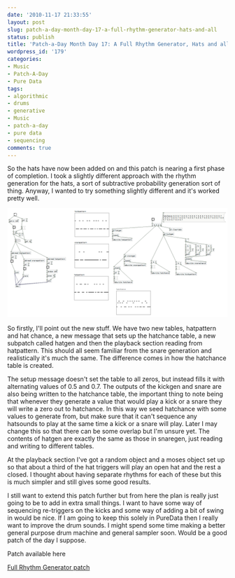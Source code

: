 ```yaml
---
date: '2010-11-17 21:33:55'
layout: post
slug: patch-a-day-month-day-17-a-full-rhythm-generator-hats-and-all
status: publish
title: 'Patch-a-Day Month Day 17: A Full Rhythm Generator, Hats and all'
wordpress_id: '179'
categories:
- Music
- Patch-A-Day
- Pure Data
tags:
- algorithmic
- drums
- generative
- Music
- patch-a-day
- pure data
- sequencing
comments: true
---
```


So the hats have now been added on and this patch is nearing a first phase of completion. I took a slightly different approach with the rhythm generation for the hats, a sort of subtractive probability generation sort of thing. Anyway, I wanted to try something slightly different and it's worked pretty well.



![Full Rhythm Generator](/a/2010-11-17-patch-a-day-month-day-17-a-full-rhythm-generator-hats-and-all/17-FullRhythmGenerator.png)

So firstly, I'll point out the new stuff. We have two new tables, hatpattern and hat chance, a new message that sets up the hatchance table, a new subpatch called hatgen and then the playback section reading from hatpattern. This should all seem familiar from the snare generation and realistically it's much the same. The difference comes in how the hatchance table is created.

The setup message doesn't set the table to all zeros, but instead fills it with alternating values of 0.5 and 0.7. The outputs of the kickgen and snare are also being written to the hatchance table, the important thing to note being that whenever they generate a value that would play a kick or a snare they will write a zero out to hatchance. In this way we seed hatchance with some values to generate from, but make sure that it can't sequence any hatsounds to play at the same time a kick or a snare will play. Later I may change this so that there can be some overlap but I'm unsure yet. The contents of hatgen are exactly the same as those in snaregen, just reading and writing to different tables.

At the playback section I've got a random object and a moses object set up so that about a third of the hat triggers will play an open hat and the rest a closed. I thought about having separate rhythms for each of these but this is much simpler and still gives some good results.

I still want to extend this patch further but from here the plan is really just going to be to add in extra small things. I want to have some way of sequencing re-triggers on the kicks and some way of adding a bit of swing in would be nice. If I am going to keep this solely in PureData then I really want to improve the drum sounds. I might spend some time making a better general purpose drum machine and general sampler soon. Would be a good patch of the day I suppose.

Patch available here

[Full Rhythm Generator patch](/a/2010-11-17-patch-a-day-month-day-17-a-full-rhythm-generator-hats-and-all/17-FullRhythmGenerator.zip)
